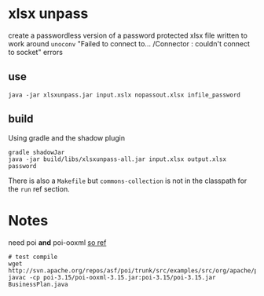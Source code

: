 # xlsx unpass
create a passwordless version of a password protected xlsx file
written to work around `unoconv` "Failed to connect to... /Connector : couldn't connect to socket" errors

## use

```
java -jar xlsxunpass.jar input.xslx nopassout.xlsx infile_password
```


## build
Using gradle and the shadow plugin
```
gradle shadowJar
java -jar build/libs/xlsxunpass-all.jar input.xlsx output.xlsx password
```

There is also a `Makefile` but `commons-collection` is not in the classpath for the `run` ref section.


# Notes
need poi **and** poi-ooxml [so ref](http://stackoverflow.com/questions/5878341/cannot-import-xssf-in-apache-poi)
```
# test compile
wget http://svn.apache.org/repos/asf/poi/trunk/src/examples/src/org/apache/poi/ss/examples/BusinessPlan.java
javac -cp poi-3.15/poi-ooxml-3.15.jar:poi-3.15/poi-3.15.jar BusinessPlan.java
```

